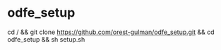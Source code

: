 # odfe_setup
cd / && git clone https://github.com/orest-gulman/odfe_setup.git && cd odfe_setup && sh setup.sh
